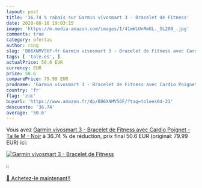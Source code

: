 ```yaml
---
layout: post
title: '36.74 % rabais sur Garmin vívosmart 3 - Bracelet de Fitness'
date: 2020-08-16 19:03:15
image: 'https://m.media-amazon.com/images/I/41mWLUnRmKL._SL200_.jpg'
comments: true
category: ofertas
author: ring
slug: 'B06XNMV56F-fr Garmin vívosmart 3 - Bracelet de Fitness avec Cardio...'
tags: [ 'tole.es', ]
actualPrice: 50.6 EUR
currency: EUR
price: 50.6
comparePrice: 79.99 EUR
prodname: 'Garmin vívosmart 3 - Bracelet de Fitness avec Cardio Poignet - Taille M - Noir'
country: 'fr'
flag: '🇫🇷'
buyurl: 'https://www.amazon.fr/dp/B06XNMV56F/?tag=tolees0d-21'
descuento: '36.74'
average: '50.6'
---
```


Vous avez [Garmin vívosmart 3 - Bracelet de Fitness avec Cardio Poignet - Taille M - Noir](https://www.amazon.fr/dp/B06XNMV56F/?tag=tolees0d-21)  à  36.74 % de réduction, prix final  50.6 EUR (original: 79.99 EUR) ici:

[![Garmin vívosmart 3 - Bracelet de Fitness](https://m.media-amazon.com/images/I/41mWLUnRmKL._SL200_.jpg)](https://www.amazon.fr/dp/B06XNMV56F/?tag=tolees0d-21)

ℹ️:


[🛒 Achetez-le maintenant!!](https://www.amazon.fr/dp/B06XNMV56F/?tag=tolees0d-21)
